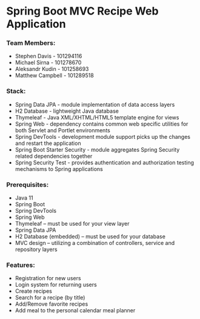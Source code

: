 # Spring Boot MVC Recipe Web Application

### Team Members:
- Stephen Davis - 101294116
- Michael Sirna - 101278670
- Aleksandr Kudin - 101258693
- Matthew Campbell - 101289518

### Stack:
- Spring Data JPA - module implementation of data access layers
- H2 Database - lightweight Java database
- Thymeleaf - Java XML/XHTML/HTML5 template engine for views
- Spring Web - dependency contains common web specific utilities for both Servlet and Portlet environments
- Spring DevTools - development module support picks up the changes and restart the application
- Spring Boot Starter Security - module aggregates Spring Security related dependencies together
- Spring Security Test - provides authentication and authorization testing mechanisms to Spring applications

### Prerequisites:
- Java 11
- Spring Boot
- Spring DevTools 
- Spring Web
- Thymeleaf – must be used for your view layer 
- Spring Data JPA
- H2 Database (embedded) – must be used for your database 
- MVC design – utilizing a combination of controllers, service and repository layers

### Features:
- Registration for new users
- Login system for returning users
- Create recipes
- Search for a recipe (by title)
- Add/Remove favorite recipes
- Add meal to the personal calendar meal planner
